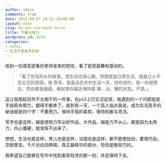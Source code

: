 ```yaml
---
author: admin
comments: true
date: 2011-09-07 20:51:10+00:00
layout: note
slug: do-not-use-much-force
title: 不要太用力
wordpress_id: 4754
categories:
- notes
- 生活不是条件反射
---
```


收到一位德高望重的老师发来的短信，看了挺受鼓舞和感动的。





<blockquote>「看了你写的乡村故事，很生动也很心酸。但那就是日常生活，就是让人不忍忘记的原因。很 奇怪，我虽没在农村生活一天，但你讲的，我一听就明白，而且都是画面。看起来你最近保持着 静、淡、雅的状态。不错。」</blockquote>





这让我想起另外不太相干的一件事，在ps3上打实况足球，我遇到的一个问题就是手指死命用力，握得手都疼了。直到有一天，一个高人指点我说，成为实况高手的秘诀就是四个字：不要用力。保持手指的柔软，保持机敏与灵活。

写字也是这样，越是想努力写出好作品，大作品，越是力不从心，都是因为太用力，内心僵硬，就发挥不出来了。

想想，生活也是这样，育儿也是这样，治国也是这样，都不能使拙劲，要用巧劲。京剧里说，千斤对白四两唱，真正最精华的部分，恰恰是极轻巧的。

我希望自己能够在写作中找到柔软轻灵的那一刻，并且保持下去。

